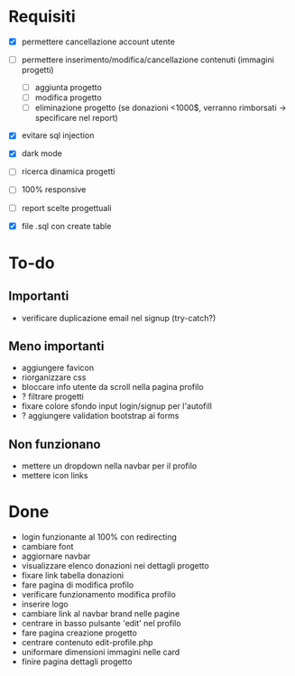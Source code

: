 # Requisiti
- [x] permettere cancellazione account utente
- [ ] permettere inserimento/modifica/cancellazione contenuti (immagini progetti)
    - [ ] aggiunta progetto
    - [ ] modifica progetto
    - [ ] eliminazione progetto (se donazioni <1000$, verranno rimborsati -> specificare nel report)
- [x] evitare sql injection
- [x] dark mode
- [ ] ricerca dinamica progetti
- [ ] 100% responsive
- [ ] report scelte progettuali
- [x] file .sql con create table


# To-do
## Importanti
- verificare duplicazione email nel signup (try-catch?)

## Meno importanti
- aggiungere favicon
- riorganizzare css
- bloccare info utente da scroll nella pagina profilo
- ? filtrare progetti
- fixare colore sfondo input login/signup per l'autofill
- ? aggiungere validation bootstrap ai forms

## Non funzionano
- mettere un dropdown nella navbar per il profilo
- mettere icon links


# Done
- login funzionante al 100% con redirecting
- cambiare font
- aggiornare navbar
- visualizzare elenco donazioni nei dettagli progetto
- fixare link tabella donazioni
- fare pagina di modifica profilo
- verificare funzionamento modifica profilo
- inserire logo
- cambiare link al navbar brand nelle pagine
- centrare in basso pulsante 'edit' nel profilo
- fare pagina creazione progetto
- centrare contenuto edit-profile.php
- uniformare dimensioni immagini nelle card
- finire pagina dettagli progetto